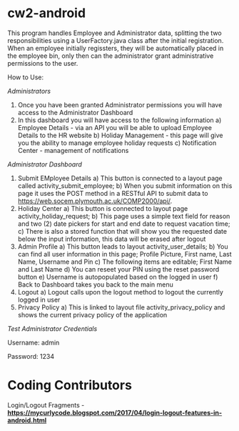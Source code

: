 # cw2-android

This program handles Employee and Administrator data, splitting the two responsibilities using a UserFactory.java class after the initial registration. When an employee initially regissters, they will be automatically placed in the employee bin, only then can the administrator grant administrative permissions to the user.

How to Use:

_Administrators_
1. Once you have been granted Administrator permissions you will have access to the Administrator Dashboard
2. In this dashboard you will have access to the following information
   a) Employee Details - via an API you will be able to upload Employee Details to the HR website
   b) Holiday Management - this page will give you the ability to manage employee holiday requests
   c) Notification Center - management of notifications


_Administrator Dashboard_

1. Submit EMployee Details
     a) This button is connected to a layout page called activity_submit_employee;
     b) When you submit information on this page it uses the POST method in a RESTful API to submit data to https://web.socem.plymouth.ac.uk/COMP2000/api/.
2. Holiday Center
     a) This button is connected to layout page activity_holiday_request;
     b) This page uses a simple text field for reason and two (2) date pickers for start and end date to request vacation time;
     c) There is also a stored function that will show you the requested date below the input information, this data will be erased after logout
3. Admin Profile
     a) This button leads to layout activity_user_details;
     b) You can find all user information in this page; Profile Picture, First name, Last Name, Username and Pin
     c) The following items are editable; First Name and Last Name
     d) You can reseet your PIN using the reset password button
     e) Username is autopopulated based on the logged in user
     f) Back to Dashboard takes you back to the main menu
4. Logout
     a) Logout calls upon the logout method to logout the currently logged in user
5. Privacy Policy
     a) This is linked to layout file activity_privacy_policy and shows the current privacy policy of the application



_Test Administrator Credentials_

Username: admin

Password: 1234

Coding Contributors
=====================
Login/Logout Fragments - **https://mycurlycode.blogspot.com/2017/04/login-logout-features-in-android.html**
